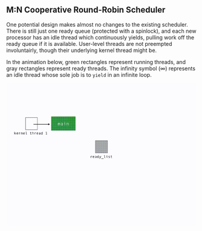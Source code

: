 ## M:N Cooperative Round-Robin Scheduler

One potential design makes almost no changes to the existing scheduler. There is still just one ready queue (protected with a spinlock), and each new processor has an idle thread which continuously yields, pulling work off the ready queue if it is available. User-level threads are not preempted involuntairly, though their underlying kernel thread might be.

In the animation below, green rectangles represent running threads, and gray rectangles represent ready threads. The infinity symbol (∞) represents an idle thread whose sole job is to `yield` in an infinite loop.

![figure 2](figure2.gif)
